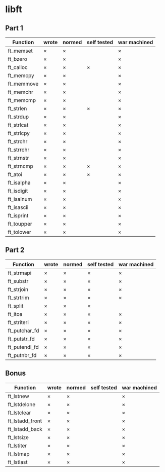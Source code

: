 # libft


## Part 1
|Function|wrote|normed|self tested|war machined|
|--------|-----|------|-----------|------------|
|ft\_memset|×|×||×|
|ft\_bzero|×|×||×|
|ft\_calloc|×|×|×|×|
|ft\_memcpy|×|×||×|
|ft\_memmove|×|×||×|
|ft\_memchr|×|×||×|
|ft\_memcmp|×|×||×|
|ft\_strlen|×|×|×|×|
|ft\_strdup|×|×||×|
|ft\_strlcat|×|×||×|
|ft\_strlcpy|×|×||×|
|ft\_strchr|×|×||×|
|ft\_strrchr|×|×||×|
|ft\_strnstr|×|×||×|
|ft\_strncmp|×|×|×|×|
|ft\_atoi|×|×|×|×|
|ft\_isalpha|×|×||×|
|ft\_isdigit|×|×||×|
|ft\_isalnum|×|×||×|
|ft\_isascii|×|×||×|
|ft\_isprint|×|×||×|
|ft\_toupper|×|×||×|
|ft\_tolower|×|×||×|

## Part 2
|Function|wrote|normed|self tested|war machined|
|--------|-----|------|-----------|------------|
|ft\_strmapi|×|×|×|×|
|ft\_substr|×|×|×|×|
|ft\_strjoin|×|×|×|×|
|ft\_strtrim|×|×|×|×|
|ft\_split|×|×|×||
|ft\_itoa|×|×|×|×|
|ft\_striteri|×|×|×|×|
|ft\_putchar\_fd|×|×|×|×|
|ft\_putstr\_fd|×|×|×|×|
|ft\_putendl\_fd|×|×|×|×|
|ft\_putnbr\_fd|×|×|×|×|

## Bonus
|Function|wrote|normed|self tested|war machined|
|--------|-----|------|-----------|------------|
|ft\_lstnew|×|×||×|
|ft\_lstdelone|×|×||×|
|ft\_lstclear|×|×||×|
|ft\_lstadd\_front|×|×||×|
|ft\_lstadd\_back|×|×||×|
|ft\_lstsize|×|×||×|
|ft\_lstiter|×|×||×|
|ft\_lstmap|×|×||×|
|ft\_lstlast|×|×||×|
